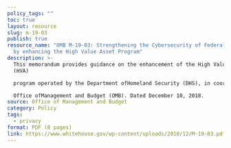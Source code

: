 ```yaml
---
policy_tags: ""
toc: true
layout: resource
slug: m-19-03
publish: true
resource_name: "OMB M-19-03: Strengthening the Cybersecurity of Federal Agencies
  by enhancing the High Value Asset Program"
description: >-
  This memorandum provides guidance on the enhancement of the High Value Asset
  (HVA)

  program operated by the Department ofHomeland Security (DHS), in coordination with the

  Office ofManagement and Budget (OMB). Dated December 10, 2018.
source: Office of Management and Budget
category: Policy
tags:
  - privacy
format: PDF (8 pages)
link: https://www.whitehouse.gov/wp-content/uploads/2018/12/M-19-03.pdf
---
```

